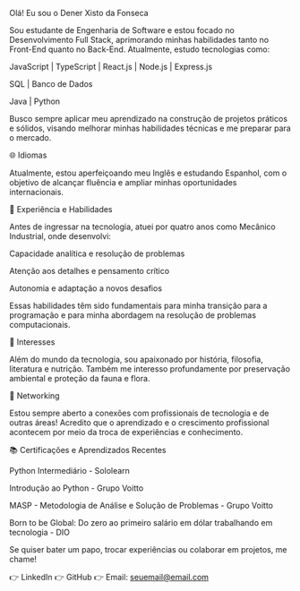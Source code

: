Olá! Eu sou o Dener Xisto da Fonseca

Sou estudante de Engenharia de Software e estou focado no Desenvolvimento Full Stack, aprimorando minhas habilidades tanto no Front-End quanto no Back-End. Atualmente, estudo tecnologias como:

JavaScript | TypeScript | React.js | Node.js | Express.js

SQL | Banco de Dados

Java | Python


Busco sempre aplicar meu aprendizado na construção de projetos práticos e sólidos, visando melhorar minhas habilidades técnicas e me preparar para o mercado.

🌐 Idiomas

Atualmente, estou aperfeiçoando meu Inglês e estudando Espanhol, com o objetivo de alcançar fluência e ampliar minhas oportunidades internacionais.

🔧 Experiência e Habilidades

Antes de ingressar na tecnologia, atuei por quatro anos como Mecânico Industrial, onde desenvolvi:

Capacidade analítica e resolução de problemas

Atenção aos detalhes e pensamento crítico

Autonomia e adaptação a novos desafios


Essas habilidades têm sido fundamentais para minha transição para a programação e para minha abordagem na resolução de problemas computacionais.

🌟 Interesses

Além do mundo da tecnologia, sou apaixonado por história, filosofia, literatura e nutrição. Também me interesso profundamente por preservação ambiental e proteção da fauna e flora.

💬 Networking

Estou sempre aberto a conexões com profissionais de tecnologia e de outras áreas! Acredito que o aprendizado e o crescimento profissional acontecem por meio da troca de experiências e conhecimento.

📚 Certificações e Aprendizados Recentes

Python Intermediário - Sololearn

Introdução ao Python - Grupo Voitto

MASP - Metodologia de Análise e Solução de Problemas - Grupo Voitto

Born to be Global: Do zero ao primeiro salário em dólar trabalhando em tecnologia - DIO


Se quiser bater um papo, trocar experiências ou colaborar em projetos, me chame!

👉 LinkedIn
👉 GitHub
👉 Email: seuemail@email.com
